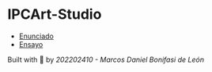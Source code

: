 # IPCArt-Studio


- [Enunciado](/Proyecto1/docs/[IPC2]Enunciado_Proyecto1.pdf)
- [Ensayo](/Proyecto1/docs/Essay.pdf)

Built with :blue_heart: by *202202410 - Marcos Daniel Bonifasi de León*
